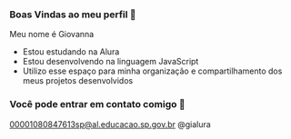 ### Boas Vindas ao meu perfil 💙

Meu nome é Giovanna

- Estou estudando na Alura
- Estou desenvolvendo na linguagem JavaScript
- Utilizo esse espaço para minha organização e compartilhamento dos meus projetos desenvolvidos

### Você pode entrar em contato comigo 📧

00001080847613sp@al.educacao.sp.gov.br
@gialura
